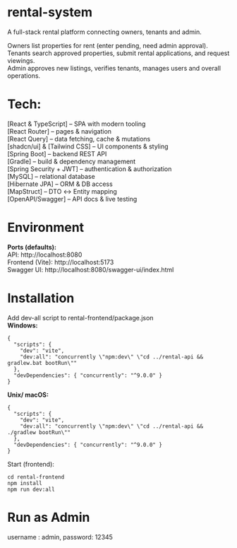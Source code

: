 # rental-system

A full-stack rental platform connecting owners, tenants and admin.<br>

Owners list properties for rent (enter pending, need admin approval).<br>
Tenants search approved properties, submit rental applications, and request viewings.<br> 
Admin approves new listings, verifies tenants, manages users and overall operations.<br> 

# Tech:

[React & TypeScript] – SPA with modern tooling<br> 
[React Router] – pages & navigation<br> 
[React Query] – data fetching, cache & mutations<br> 
[shadcn/ui] & [Tailwind CSS] – UI components & styling<br>
[Spring Boot] – backend REST API<br>
[Gradle] – build & dependency management<br>
[Spring Security + JWT] – authentication & authorization<br>
[MySQL] – relational database<br>
[Hibernate JPA] – ORM & DB access<br>
[MapStruct] – DTO ↔ Entity mapping<br>
[OpenAPI/Swagger] – API docs & live testing<br>

# Environment

**Ports (defaults):**<br>
API: http://localhost:8080<br>
Frontend (Vite): http://localhost:5173<br>
Swagger UI: http://localhost:8080/swagger-ui/index.html<br>

# Installation
Add dev-all script to rental-frontend/package.json<br>
**Windows:**
```
{
  "scripts": {
    "dev": "vite",
    "dev:all": "concurrently \"npm:dev\" \"cd ../rental-api && gradlew.bat bootRun\""
  },
  "devDependencies": { "concurrently": "^9.0.0" }
}
```
**Unix/ macOS:**
```
{
  "scripts": {
    "dev": "vite",
    "dev:all": "concurrently \"npm:dev\" \"cd ../rental-api && ./gradlew bootRun\""
  },
  "devDependencies": { "concurrently": "^9.0.0" }
}

```
Start (frontend):
```
cd rental-frontend
npm install
npm run dev:all
```

# Run as Admin

username : admin, password: 12345
